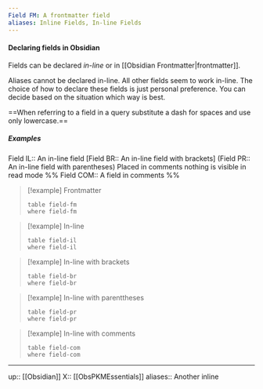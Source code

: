 ```yaml
---
Field FM: A frontmatter field
aliases: Inline Fields, In-line Fields
---
```

#### Declaring fields in Obsidian

Fields can be declared _in-line_ or in [[Obsidian Frontmatter|frontmatter]].

Aliases cannot be declared in-line. All other fields seem to work in-line. The choice of how to declare these fields is just personal preference. You can decide based on the situation which way is best.

==When referring to a field in a query substitute a dash for spaces and use only lowercase.==

##### Examples
Field IL:: An in-line field
[Field BR:: An in-line field with brackets]
(Field PR:: An in-line field with parentheses)
Placed in comments nothing is visible in read mode
%%
Field COM:: A field in comments
%%

> [!example] Frontmatter
> ```dataview
> table field-fm
> where field-fm
> ```

> [!example] In-line
> ```dataview
> table field-il
> where field-il
> ```

> [!example] In-line with brackets
> ```dataview
> table field-br
> where field-br
> ```

> [!example] In-line with parenttheses
> ```dataview
> table field-pr
> where field-pr
> ```

> [!example] In-line with comments
> ```dataview
> table field-com
> where field-com
> ```



---
up:: [[Obsidian]]
X:: [[ObsPKMEssentials]]
aliases:: Another inline